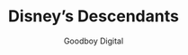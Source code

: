---
title: 'Disney’s Descendants'
author: Goodboy Digital
project_image_path: '/images/gallery/disney-s-descendants.jpeg'
external_url: 'http://games.disney.com.au/descendants-isle-of-the-lost-rush'
---